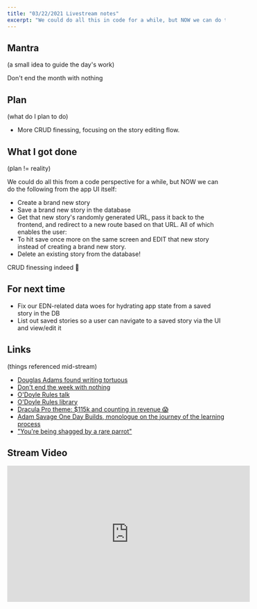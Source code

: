 ```yaml
---
title: "03/22/2021 Livestream notes"
excerpt: "We could do all this in code for a while, but NOW we can do the following from the app UI itself:"
---
```


## Mantra

(a small idea to guide the day's work)

Don't end the month with nothing

## Plan
(what do I plan to do)
- More CRUD finessing, focusing on the story editing flow. 

## What I got done
(plan != reality)

We could do all this from a code perspective for a while, but NOW we can do the following from the app UI itself: 

- Create a brand new story
- Save a brand new story in the database
- Get that new story's randomly generated URL, pass it back to the frontend, and redirect to a new route based on that URL. All of which enables the user: 
- To hit save once more on the same screen and EDIT that new story instead of creating a brand new story.
- Delete an existing story from the database!

CRUD finessing indeed 💪

## For next time

- Fix our EDN-related data woes for hydrating app state from a saved story in the DB
- List out saved stories so a user can navigate to a saved story via the UI and view/edit it

## Links

(things referenced mid-stream)

- [Douglas Adams found writing tortuous](https://www.theguardian.com/books/2021/mar/22/douglas-adams-note-to-self-reveals-author-found-writing-torture)
- [Don't end the week with nothing](https://training.kalzumeus.com/newsletters/archive/do-not-end-the-week-with-nothing)
- [O'Doyle Rules talk](https://www.youtube.com/watch?v=XONRaJJAhpA)
- [O'Doyle Rules library](https://github.com/oakes/odoyle-rules)
- [Dracula Pro theme: $115k and counting in revenue 😱](https://draculatheme.com/pro)
- [Adam Savage One Day Builds, monologue on the journey of the learning process](https://youtu.be/98MCz9gQaiE?t=1604)
- ["You're being shagged by a rare parrot"](https://www.youtube.com/watch?v=9T1vfsHYiKY)

## Stream Video

<iframe width="560" height="315" src="https://www.youtube-nocookie.com/embed/QmmAIp-p5Yw" title="YouTube video player" frameborder="0" allow="accelerometer; autoplay; clipboard-write; encrypted-media; gyroscope; picture-in-picture" allowfullscreen></iframe>